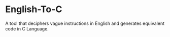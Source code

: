 English-To-C
============

A tool that deciphers vague instructions in English and generates equivalent code in C Language.
